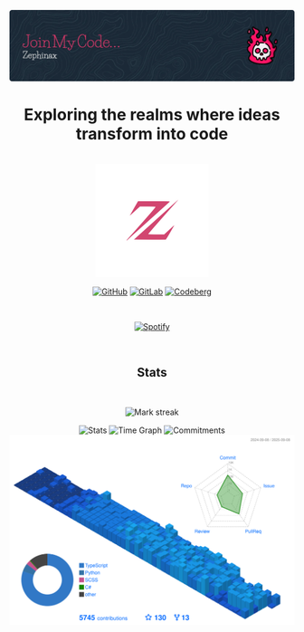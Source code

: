 ![Header](./github-header-image.webp)

<div align="center">
<h1>Exploring the realms where ideas transform into code</h1>
</div>

<br>

<div align="center">
  <img src="./logo.svg" alt="logo" width="200" height="200">
  
[![GitHub](https://img.shields.io/static/v1?logo=github&label=&message=GitHub&color=000&style=flat)](https://github.com/Zephinax)
[![GitLab](https://img.shields.io/static/v1?logo=gitlab&label=&message=GitLab&color=000&style=flat)](https://gitlab.com/Zephinax)
[![Codeberg](https://img.shields.io/static/v1?logo=codeberg&label=&message=Codeberg&color=000&style=flat)](https://codeberg.org/Zephinax)
  
&nbsp;<div align="center">
  [![Spotify](https://novatorem.vercel.app/api/spotify?background_color=transparent&border_color=006aff)](https://github.com/Zephinax)
</div>
  
<div align="center">

<br>


<div align="center">
<h2>Stats</h2>
</div>

<br>

<p align="center">
  <img alt="Mark streak" src="https://github-readme-streak-stats.herokuapp.com/?user=Zephinax&hide_border=true&theme=transparent"/> 
</p>
<div align="center">
  <img align="center" src="http://github-profile-summary-cards.vercel.app/api/cards/stats?username=Zephinax&theme=transparent" height="180em" alt="Stats"/>
  <img align="center" src="http://github-profile-summary-cards.vercel.app/api/cards/productive-time?username=Zephinax&theme=transparent&utcOffset=0" height="180em" alt="Time Graph"/>
  <img align="center" src="http://github-profile-summary-cards.vercel.app/api/cards/profile-details?username=Zephinax&theme=transparent" height="180em" alt="Commitments"/>
</div>

<img src="./profile-3d-contrib.svg" alt="profile" >

